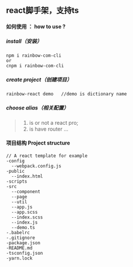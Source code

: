 <!--
 * @Description: 
 * @Version: 2.0
 * @Author: zhouhong07
 * @Date: 2020-03-12 15:08:13
 * @LastEditors: zhouhong07
 * @LastEditTime: 2020-03-12 17:46:19
 -->
## react脚手架，支持ts

#### 如何使用 ： how to use ? 
 
##### install（安装）

 ```
 npm i rainbow-com-cli 
 or
 cnpm i rainbow-com-cli 
 ```

##### create project（创建项目）

```
rainbow-react demo   //demo is dictionary name
```

##### choose alias（相关配置）

>1. is or not a react pro;
>2. is have router
...

#### 项目结构 Project structure

```
// A react template for example
-config
  --webpack.config.js
-public
  --index.html
-scripts
-src
  --component
  --page
  --util
  --app.js
  --app.scss
  --index.scss
  --index.js
  --demo.ts
-.babelrc
-.gitignore
-package.json
-README.md
-tsconfig.json
-yarn.lock
```


